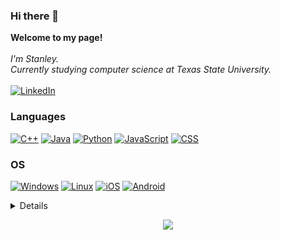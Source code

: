 ### Hi there 👋
<p align="left">
    <b>Welcome to my page!</b><br><br>
    <i>
        I'm Stanley.<br>
        Currently studying computer science at Texas State University.<br>
    </i><br>
    <a href="https://www.linkedin.com/in/stanley-nwajiaku-a05aa121a">
        <img src="https://img.shields.io/badge/LinkedIn-blue?style=flat-square&logo=linkedin" alt="LinkedIn">
    </a>
</p>

### Languages
[![C++](https://img.shields.io/badge/c++-gold?style=for-the-badge&logo=cplusplus)](https://github.com/Stanliberty)
[![Java](https://img.shields.io/badge/java-red?style=for-the-badge&logo=openjdk)](https://github.com/Stanliberty)
[![Python](https://img.shields.io/badge/python-green?style=for-the-badge&logo=python)](https://github.com/Stanliberty)
[![JavaScript](https://img.shields.io/badge/javascript-silver?style=for-the-badge&logo=javascript)](https://github.com/Stanliberty)
[![CSS](https://img.shields.io/badge/css-black?style=for-the-badge&logo=css3)](https://github.com/Stanliberty)

### OS
[![Windows](https://img.shields.io/badge/Windows-coral?style=for-the-badge&logo=Windows)](https://github.com/Stanliberty)
[![Linux](https://img.shields.io/badge/linux-gold?style=for-the-badge&logo=Linux)](https://github.com/Stanliberty)
[![iOS](https://img.shields.io/badge/iOS-black?style=for-the-badge&logo=apple)](https://github.com/Stanliberty)
[![Android](https://img.shields.io/badge/Android-green?style=for-the-badge&logo=android)](https://github.com/Stanliberty)

<details>
<p align="center">
  <a href="https://github.com/Stanliberty">
    <img src="http://github-profile-summary-cards.vercel.app/api/cards/profile-details?username=Stanliberty&theme=transparent" />
  </a>
  <a href="https://github.com/Stanliberty">
    <img src="https://github-readme-streak-stats.herokuapp.com/?user=Stanliberty&hide_border=true&card_width=338&theme=transparent" />
  </a>
  <a href="https://github.com/Stanliberty">
    <img src="http://github-profile-summary-cards.vercel.app/api/cards/stats?username=Stanliberty&theme=transparent" />
  </a>
  <a href="https://github.com/Stanliberty">
    <img src="https://github-readme-stats.vercel.app/api/top-langs/?username=Stanliberty&langs_count=10&exclude_repo=&hide=jupyter%20notebook,vim%20script,cmake,makefile,batchfile,emacs%20lisp,css,html&layout=default&card_width=699&hide_border=true&theme=transparent" />
  </a>
</p>
</details>

<p align="center">
  <a href="https://github.com/Stanliberty">
    <img src="https://komarev.com/ghpvc/?username=Stanliberty&color=blue&style=flat)" />
  </a>
</p>
<!--
**Stanliberty/Stanliberty** is a ✨ _special_ ✨ repository because its `README.md` (this file) appears on your GitHub profile.

Here are some ideas to get you started:

- 🔭 I’m currently working on ...
- 🌱 I’m currently learning ...
- 👯 I’m looking to collaborate on ...
- 🤔 I’m looking for help with ...
- 💬 Ask me about ...
- 📫 How to reach me: ...
- 😄 Pronouns: ...
- ⚡ Fun fact: ...
-->
